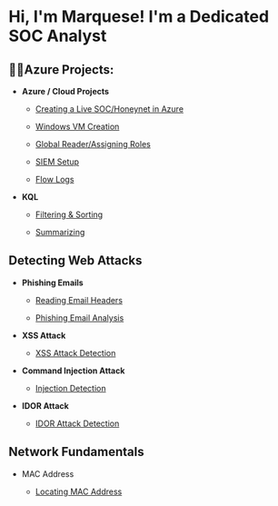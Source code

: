 <h1>Hi, I'm Marquese! I'm a Dedicated SOC Analyst <br/></h1>

<h2>👨‍💻Azure Projects:</h2>

- <b>Azure / Cloud Projects</b>
  - [Creating a Live SOC/Honeynet in Azure](https://github.com/MarqueseMotley/Azure-SOC)
  
  - [Windows VM Creation](https://github.com/MarqueseMotley/Windows-vm)
 
  - [Global Reader/Assigning Roles
](https://github.com/MarqueseMotley/Global-Reader)

  - [SIEM Setup](https://github.com/MarqueseMotley/SIEM-Setup.git)

  - [Flow Logs](https://github.com/MarqueseMotley/Create-Flow-Logs.git)
- <b>KQL</b>

  - [Filtering & Sorting](https://github.com/MarqueseMotley/Summarizing?tab=readme-ov-file#summarizing)
  
  - [Summarizing](https://github.com/MarqueseMotley/Summarizing)

<h2>Detecting Web Attacks</h2>

- <b>Phishing Emails</b>

  - [Reading Email Headers](https://github.com/MarqueseMotley/reading-email-header)

  - [Phishing Email Analysis](https://github.com/MarqueseMotley/Phishing-Email-Analysis?tab=readme-ov-file#phishing-email-analysis)
 
- <b>XSS Attack</b>

  - [XSS Attack Detection](https://github.com/MarqueseMotley/XSS-Detection#xss-attack-detection)
 
- <b>Command Injection Attack</b>

  - [Injection Detection](https://github.com/MarqueseMotley/Command-Injection-Attack-Detection/blob/main/README.md#command-injection-attack-detection)
 
- <b>IDOR Attack</b>

  - [IDOR Attack Detection](https://github.com/MarqueseMotley/IDOR-Attack-Detection)
 
<h2>Network Fundamentals</h2>

- MAC Address


  - [Locating MAC Address](https://github.com/MarqueseMotley/MAC-address)
  
